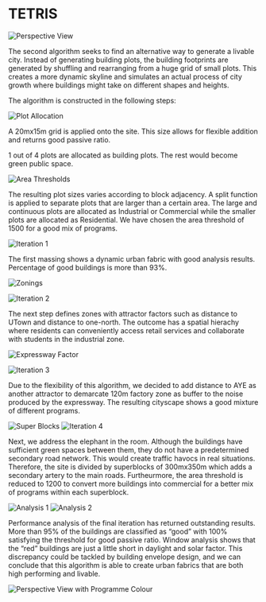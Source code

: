 # TETRIS

![Perspective View](./imgs/r4.jpg)

The second algorithm seeks to find an alternative way to generate a livable city. Instead of generating building plots, the building footprints are generated by shuffling and rearranging from a huge grid of small plots. This creates a more dynamic skyline and simulates an actual process of city growth where buildings might take on different shapes and heights.

The algorithm is constructed in the following steps:

![Plot Allocation](./imgs/b1.png)

A 20mx15m grid is applied onto the site. This size allows for flexible addition and returns good passive ratio.

1 out of 4 plots are allocated as building plots. The rest would become green public space. 

![Area Thresholds](./imgs/b2.png)

The resulting plot sizes varies according to block adjacency. A split function is applied to separate plots that are larger than a certain area. The large and continuous plots are allocated as Industrial or Commercial while the smaller plots are allocated as Residential. We have chosen the area threshold of 1500 for a good mix of programs.


![Iteration 1](./imgs/b3.png)


The first massing shows a dynamic urban fabric with good analysis results. Percentage of good buildings is more than 93%. 


![Zonings](./imgs/b4.png)


![Iteration 2](./imgs/b5.png)


The next step defines zones with attractor factors such as distance to UTown and distance to one-north. The outcome has a spatial hierachy where residents can conveniently access retail services and collaborate with students in the industrial zone. 

![Expressway Factor](./imgs/b6.png)

![Iteration 3](./imgs/b7.png)

Due to the flexibility of this algorithm, we decided to add distance to AYE as another attractor to demarcate 120m factory zone as buffer to the noise produced by the expressway. The resulting cityscape shows a good mixture of different programs. 


![Super Blocks](./imgs/b8.png)
![Iteration 4](./imgs/b9.png)

Next, we address the elephant in the room. Although the buildings have sufficient green spaces between them, they do not have a predetermined secondary road network. This would create traffic havocs in real situations. Therefore, the site is divided by superblocks of 300mx350m which adds a secondary artery to the main roads. Furtheurmore, the area threshold is reduced to 1200 to convert more buildings into commercial for a better mix of programs within each superblock.

![Analysis 1](./imgs/b10.png)
![Analysis 2](./imgs/b11.png)

Performance analysis of the final iteration has returned outstanding results. More than 95% of the buildings are classified as “good” with 100% satisfying the threshold for good passive ratio. Window analysis shows that the “red” buildings are just a little short in daylight and solar factor. This discrepancy could be tackled by building envelope design, and we can conclude that this algorithm is able to create urban fabrics that are both high performing and livable.

![Perspective View with Programme Colour](./imgs/r3.jpg)
